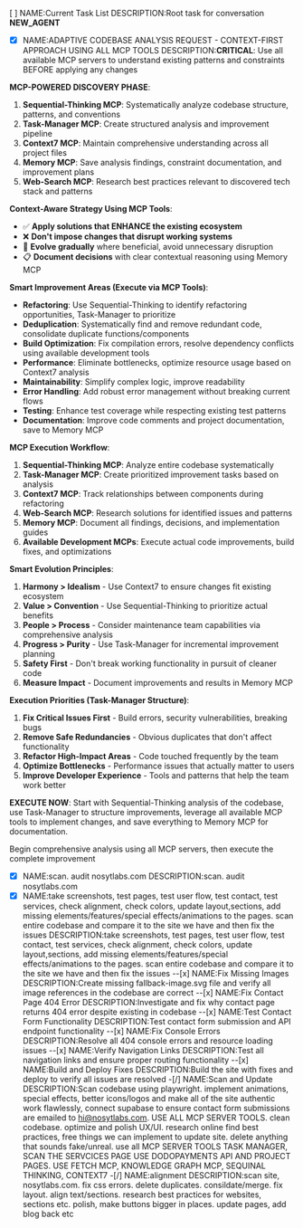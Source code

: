 [ ] NAME:Current Task List DESCRIPTION:Root task for conversation __NEW_AGENT__
-[x] NAME:ADAPTIVE CODEBASE ANALYSIS REQUEST - CONTEXT-FIRST APPROACH USING ALL MCP TOOLS DESCRIPTION:**CRITICAL**: Use all available MCP servers to understand existing patterns and constraints BEFORE applying any changes  **MCP-POWERED DISCOVERY PHASE**: 1. **Sequential-Thinking MCP**: Systematically analyze codebase structure, patterns, and conventions 2. **Task-Manager MCP**: Create structured analysis and improvement pipeline 3. **Context7 MCP**: Maintain comprehensive understanding across all project files 4. **Memory MCP**: Save analysis findings, constraint documentation, and improvement plans 5. **Web-Search MCP**: Research best practices relevant to discovered tech stack and patterns  **Context-Aware Strategy Using MCP Tools**: - ✅ **Apply solutions that ENHANCE the existing ecosystem** - ❌ **Don't impose changes that disrupt working systems** - 🔄 **Evolve gradually** where beneficial, avoid unnecessary disruption - 📋 **Document decisions** with clear contextual reasoning using Memory MCP  **Smart Improvement Areas (Execute via MCP Tools)**: - **Refactoring**: Use Sequential-Thinking to identify refactoring opportunities, Task-Manager to prioritize - **Deduplication**: Systematically find and remove redundant code, consolidate duplicate functions/components - **Build Optimization**: Fix compilation errors, resolve dependency conflicts using available development tools - **Performance**: Eliminate bottlenecks, optimize resource usage based on Context7 analysis - **Maintainability**: Simplify complex logic, improve readability - **Error Handling**: Add robust error management without breaking current flows - **Testing**: Enhance test coverage while respecting existing test patterns - **Documentation**: Improve code comments and project documentation, save to Memory MCP  **MCP Execution Workflow**: 1. **Sequential-Thinking MCP**: Analyze entire codebase systematically 2. **Task-Manager MCP**: Create prioritized improvement tasks based on analysis 3. **Context7 MCP**: Track relationships between components during refactoring 4. **Web-Search MCP**: Research solutions for identified issues and patterns 5. **Memory MCP**: Document all findings, decisions, and implementation guides 6. **Available Development MCPs**: Execute actual code improvements, build fixes, and optimizations  **Smart Evolution Principles**: 1. **Harmony > Idealism** - Use Context7 to ensure changes fit existing ecosystem 2. **Value > Convention** - Use Sequential-Thinking to prioritize actual benefits 3. **People > Process** - Consider maintenance team capabilities via comprehensive analysis 4. **Progress > Purity** - Use Task-Manager for incremental improvement planning 5. **Safety First** - Don't break working functionality in pursuit of cleaner code 6. **Measure Impact** - Document improvements and results in Memory MCP  **Execution Priorities (Task-Manager Structure)**: 1. **Fix Critical Issues First** - Build errors, security vulnerabilities, breaking bugs 2. **Remove Safe Redundancies** - Obvious duplicates that don't affect functionality 3. **Refactor High-Impact Areas** - Code touched frequently by the team 4. **Optimize Bottlenecks** - Performance issues that actually matter to users 5. **Improve Developer Experience** - Tools and patterns that help the team work better  **EXECUTE NOW**: Start with Sequential-Thinking analysis of the codebase, use Task-Manager to structure improvements, leverage all available MCP tools to implement changes, and save everything to Memory MCP for documentation.  Begin comprehensive analysis using all MCP servers, then execute the complete improvement
-[x] NAME:scan. audit nosytlabs.com DESCRIPTION:scan. audit nosytlabs.com
-[x] NAME:take screenshots, test pages, test user flow, test contact, test services, check alignment, check colors, update layout,sections, add missing elements/features/special effects/animations to the pages. scan entire codebase and compare it to the site we have and then fix the issues DESCRIPTION:take screenshots, test pages, test user flow, test contact, test services, check alignment, check colors, update layout,sections, add missing elements/features/special effects/animations to the pages. scan entire codebase and compare it to the site we have and then fix the issues
--[x] NAME:Fix Missing Images DESCRIPTION:Create missing fallback-image.svg file and verify all image references in the codebase are correct
--[x] NAME:Fix Contact Page 404 Error DESCRIPTION:Investigate and fix why contact page returns 404 error despite existing in codebase
--[x] NAME:Test Contact Form Functionality DESCRIPTION:Test contact form submission and API endpoint functionality
--[x] NAME:Fix Console Errors DESCRIPTION:Resolve all 404 console errors and resource loading issues
--[x] NAME:Verify Navigation Links DESCRIPTION:Test all navigation links and ensure proper routing functionality
--[x] NAME:Build and Deploy Fixes DESCRIPTION:Build the site with fixes and deploy to verify all issues are resolved
-[/] NAME:Scan and Update DESCRIPTION:Scan codebase using playwright. implement animations, special effects, better icons/logos and make all of the site authentic work flawlessly, connect supabase to ensure contact form submissions are emailed to hi@nosytlabs.com. USE ALL MCP SERVER TOOLS. clean codebase. optimize and polish UX/UI. research online find best practices, free things we can implement to update site. delete anything that sounds fake/unreal. use all MCP SERVER TOOLS TASK MANAGER, SCAN THE SERVCICES PAGE USE DODOPAYMENTS API AND PROJECT PAGES. USE FETCH MCP, KNOWLEDGE GRAPH MCP, SEQUINAL THINKING, CONTEXT7
-[/] NAME:alignment DESCRIPTION:scan site, nosytlabs.com. fix css errors. delete duplicates. consildate/merge. fix layout. align text/sections. research best practices for websites, sections etc. polish, make buttons bigger in places. update pages, add blog back etc